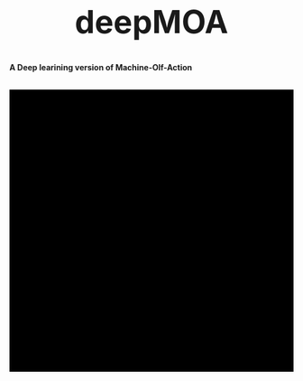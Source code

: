 # <div align="center"> <h1>deepMOA </h1> 
<b>A Deep learining version of Machine-Olf-Action</b>
 </div>
 <br>
<div align="center">
<img src="Data/Images/gif 5.gif" alt="Odorify" width="600" height="500"></div>
<br>
